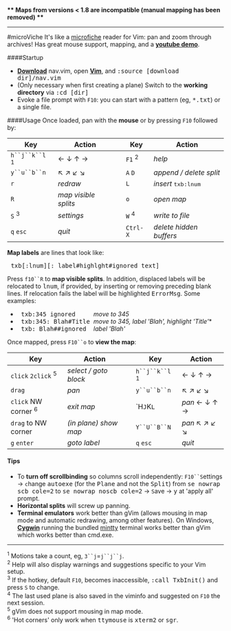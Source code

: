 **\*\* Maps from versions < 1.8 are incompatible (manual mapping has been removed) \*\***

---
#microViche
It's like a [microfiche](http://www.wisegeek.org/what-is-microfiche.htm) reader for Vim: pan and zoom through archives! Has great mouse support, mapping, and a **[youtube demo](http://www.youtube.com/watch?v=xkED6Mv_4bc)**.

####Startup
- **[Download](https://raw.github.com/q335r49/textabyss/master/nav.vim)** nav.vim, open **[Vim](http://www.vim.org)**, and <samp>:source [download dir]/nav.vim</samp>
- (Only necessary when first creating a plane) Switch to the **working directory** via <samp>:cd [dir]</samp> 
- Evoke a file prompt with `F10`: you can start with a pattern (eg, <samp>*.txt</samp>) or a single file.

####Usage
Once loaded, pan with the **mouse** or by pressing `F10` followed by:

Key | Action | | Key | Action
----- | ----- | --- | --- | ---
`h``j``k``l` <sup>1</sup>| ← ↓ ↑ → | | `F1` <sup>2</sup> | *help*
`y``u``b``n` | ↖ ↗ ↙ ↘  ||`A` `D` |*append / delete split*
`r` | *redraw* | | `L` | *insert* <samp>txb:lnum</samp>
`R` | *map visible splits* | | `o` | *open map*
`S` <sup>3</sup> | *settings* | |`W` <sup>4</sup>| *write to file*
`q` `esc` | *quit*| | `Ctrl-X`| *delete hidden buffers*

**Map labels** are lines that look like:

<samp>&nbsp;txb[:lnum][: label#highlght#ignored text]</samp>

Press `f10``R` to **map visible splits**. In addition, displaced labels will be relocated to <samp>lnum</samp>, if provided, by inserting or removing preceding blank lines. If relocation fails the label will be highlighted <samp>ErrorMsg</samp>. Some examples:
- <samp>&nbsp;txb:345 ignored&nbsp;&nbsp;&nbsp;&nbsp;&nbsp;</samp>*move to 345*  
- <samp>&nbsp;txb:345: Blah#Title&nbsp;</samp>*move to 345, label 'Blah', highlight 'Title'**  
- <samp>&nbsp;txb: Blah##ignored&nbsp;&nbsp;</samp>*label 'Blah'*  

Once mapped, press `F10``o` to **view the map**:

Key | Action | | Key | Action
--- | --- | --- | --- | ---
`click`  `2click` <sup>5</sup>|*select / goto block*||`h``j``k``l` <sup>1</sup>|← ↓ ↑ →
`drag` | *pan* || `y``u``b``n` |↖ ↗ ↙ ↘
`click` NW corner <sup>6</sup>|*exit map*||`H``J``K``L`` |*pan* ← ↓ ↑ →
`drag` to NW corner | *(in plane) show map* ||`Y``U``B``N` |*pan* ↖ ↗ ↙ ↘
`g` `enter`| *goto label*||`q` `esc`|*quit*

#### Tips
- To **turn off scrollbinding** so columns scroll independently: `F10``S`ettings → `c`hange <samp>autoexe</samp> (for the <samp>Plane</samp> and not the <samp>Split</samp>) from <samp>se nowrap scb cole=2</samp> to <samp>se nowrap noscb cole=2</samp> → `S`ave → <samp>y</samp> at 'apply all' prompt.  
- **Horizontal splits** will screw up panning.  
- **Terminal emulators** work better than gVim (allows mousing in map mode and automatic redrawing, among other features). On Windows, **[Cygwin](http://www.cygwin.com/)** running the bundled [mintty](https://code.google.com/p/mintty/) terminal works better than gVim which works better than cmd.exe.

----
<sup>1</sup> Motions take a count, eg, `3``j`=`j``j``j`.  
<sup>2</sup> Help will also display warnings and suggestions specific to your Vim setup.  
<sup>3</sup> If the hotkey, default `F10`, becomes inaccessible, <samp>:call TxbInit()</samp> and press `S` to change.  
<sup>4</sup> The last used plane is also saved in the viminfo and suggested on `F10` the next session.  
<sup>5</sup> gVim does not support mousing in map mode.  
<sup>6</sup> 'Hot corners' only work when <samp>ttymouse</samp> is <samp>xterm2</samp> or <samp>sgr</samp>.
